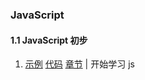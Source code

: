###  JavaScript

#### 1.1 JavaScript 初步

1. [示例](https://logicwang.github.io/JS/js/1.html)
[代码](https://github.com/logicwang/JS/blob/main/js/1.html)
[章节](https://developer.mozilla.org/zh-CN/docs/Learn/JavaScript/First_steps/What_is_JavaScript) |
开始学习 js